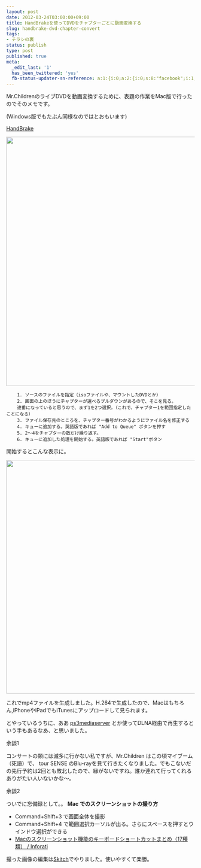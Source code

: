 ```yaml
---
layout: post
date: 2012-03-24T03:00:00+09:00
title: HandBrakeを使ってDVDをチャプターごとに動画変換する
slug: handbrake-dvd-chapter-convert
tags:
- チラシの裏
status: publish
type: post
published: true
meta:
  _edit_last: '1'
  has_been_twittered: 'yes'
  fb-status-updater-sn-reference: a:1:{i:0;a:2:{i:0;s:8:"facebook";i:1;s:24:"1301932082_3529978730458";}}
---
```

Mr.ChildrenのライブDVDを動画変換するために、表題の作業をMac版で行ったのでそのメモです。

(Windows版でもたぶん同様なのではとおもいます)

<a href="http://handbrake.fr/" title="HandBrake" target="_blank">HandBrake</a>

<a href="http://wo.skr.jp/images/uploads/2012/03/d0befdced14949441a76f8528ddbb9c2.jpg"><img src="http://wo.skr.jp/images/uploads/2012/03/d0befdced14949441a76f8528ddbb9c2.jpg" alt="" title="スクリーンショット 2012-03-24 16.34.58" width="987" height="666" class="alignnone size-full wp-image-429" /></a>

        1. ソースのファイルを指定（isoファイルや、マウントしたDVDとか）
        2. 画面の上のほうにチャプターが選べるプルダウンがあるので、そこを見る。
        連番になっていると思うので、まず1を2つ選択。（これで、チャプター1を範囲指定したことになる）
        3. ファイル保存先のところを、チャプター番号がわかるようにファイル名を修正する
        4. キューに追加する。英語版であれば "Add to Queue" ボタンを押す
        5. 2〜4をチャプターの数だけ繰り返す。
        6. キューに追加した処理を開始する。英語版であれば "Start"ボタン

開始するとこんな表示に。

<a href="http://wo.skr.jp/images/uploads/2012/03/f9c2249cbdc88303332f164438bcc624.jpg"><img src="http://wo.skr.jp/images/uploads/2012/03/f9c2249cbdc88303332f164438bcc624.jpg" alt="" title="スクリーンショット 2012-03-24 16.35.25" width="701" height="624" class="alignnone size-full wp-image-430" /></a>

これでmp4ファイルを生成しました。H.264で生成したので、Macはもちろん,iPhoneやiPadでもiTunesにアップロードして見られます。

とやっているうちに、ああ <a href="http://code.google.com/p/ps3mediaserver/">ps3mediaserver</a> とか使ってDLNA経由で再生するという手もあるなあ、と思いました。

<!--more-->
余談1

コンサートの類には滅多に行かない私ですが、Mr.Children はこの頃マイブーム（死語）で、 tour SENSE のBlu-rayを見て行きたくなりました。でもこないだの先行予約は2回とも敗北したので、縁がないですね。誰か連れて行ってくれるありがたい人いないかな〜。


余談2

ついでに忘備録として。。
<strong>Mac でのスクリーンショットの撮り方</strong>
- Command+Shift+3 で画面全体を撮影
- Command+Shift+4 で範囲選択カーソルが出る。さらにスペースを押すとウインドウ選択ができる
- <a href="http://inforati.jp/apple/mac-tips-techniques/system-hints/how-to-use-mac-screenshot-with-keyboard-shortcut.html">Macのスクリーンショット機能のキーボードショートカットまとめ（17種類） / Inforati</a>

撮った画像の編集は<a href="http://skitch.com/jp/">Skitch</a>でやりました。使いやすくて楽勝。
